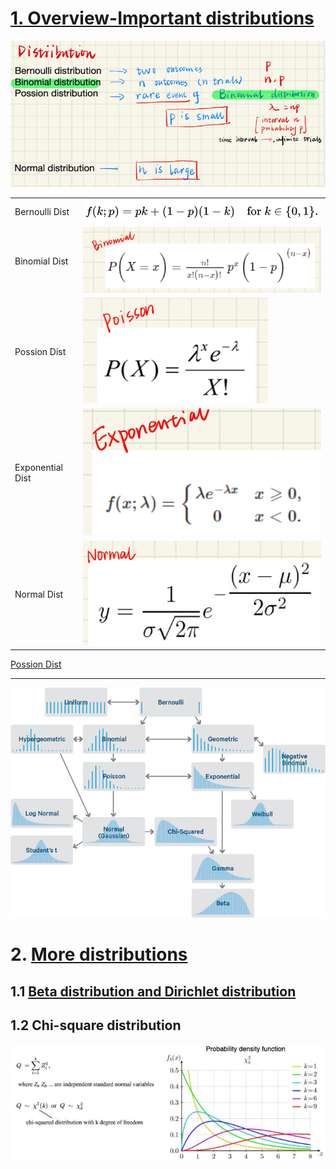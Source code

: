 # [1. Overview-Important distributions](https://jonathan-hui.medium.com/machine-learning-summary-fundamental-6562ff7448a)
![picture 3](../../images/3385c70114c7592013958a97b31d244d5b2f3d44a3b6f944a4c711481e6603a5.png)  

|   |   |
|---|---|
| Bernoulli Dist   | ![picture 9](../../images/a83afe190779eaec6bf7fc12e082f5d2e649b9fa7f167f82bc0730fcbed6b0e0.png)  |   
| Binomial Dist  |![  1](../../images/9a0c8c0f3c48bd139a2521872dd7cd06881e3aff0ae50e9d490116f9d96bc8d0.png)    |   
| Possion Dist   |![picture 7](../../images/0cce99b4c91993a3217dbfd6e5adccf173264fe1b192bf55789faacd77139359.png)    | 
| Exponential Dist  |  ![picture 10](../../images/94b963101c68a4958e2e94bfbd8de96cf0c2cee3e464c622fd97ccb0591d8b5e.png)  |
| Normal Dist   |![picture 8](../../images/c39d389e3280cead3d54851800554905e50b81b2aa9ab2d24f72d16b1243d0f9.png)  |

[Possion Dist](https://towardsdatascience.com/poisson-distribution-intuition-and-derivation-1059aeab90d)

---

![picture 5](../../images/2b4abbbdd911bad23af5afb033a7369053596d51284732abb9c477a0b59c8cd3.png)  
# 2. [More distributions](https://programming.vip/docs/5ef5604414c57.html)
## 1.1 [Beta distribution and Dirichlet distribution](https://towardsdatascience.com/beta-distribution-intuition-examples-and-derivation-cf00f4db57af)
## 1.2 Chi-square distribution
![picture 11](../../images/adf2cde20eeb27e3eb5dad049e6ce83b1f25b0ab53fb97a79aa579d5dff0994f.png) 